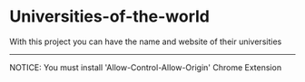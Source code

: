 # Universities-of-the-world
With this project you can have the name and website of their universities
****************************************************************************

NOTICE: You must install 'Allow-Control-Allow-Origin' Chrome Extension
